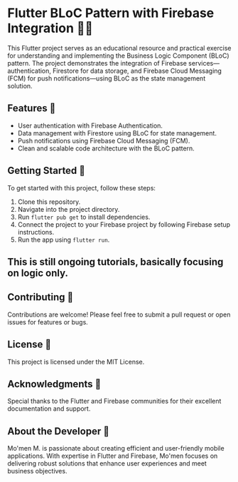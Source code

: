 # Flutter BLoC Pattern with Firebase Integration 📱🔥

This Flutter project serves as an educational resource and practical exercise for understanding and implementing the Business Logic Component (BLoC) pattern. The project demonstrates the integration of Firebase services—authentication, Firestore for data storage, and Firebase Cloud Messaging (FCM) for push notifications—using BLoC as the state management solution.

## Features 🚀

- User authentication with Firebase Authentication.
- Data management with Firestore using BLoC for state management.
- Push notifications using Firebase Cloud Messaging (FCM).
- Clean and scalable code architecture with the BLoC pattern.

## Getting Started 🎯

To get started with this project, follow these steps:

1. Clone this repository.
2. Navigate into the project directory.
3. Run `flutter pub get` to install dependencies.
4. Connect the project to your Firebase project by following Firebase setup instructions.
5. Run the app using `flutter run`.

## This is still ongoing tutorials, basically focusing on logic only.

## Contributing 🤝

Contributions are welcome! Please feel free to submit a pull request or open issues for features or bugs.

## License 📄

This project is licensed under the MIT License.

## Acknowledgments 🙏

Special thanks to the Flutter and Firebase communities for their excellent documentation and support.

## About the Developer 🌟

Mo'men M. is passionate about creating efficient and user-friendly mobile applications. With expertise in Flutter and Firebase, Mo'men focuses on delivering robust solutions that enhance user experiences and meet business objectives.

